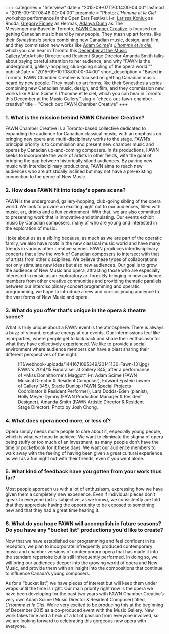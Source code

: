 +++
categories = "Interview"
date = "2015-09-07T20:14:00-04:00"
lastmod = "2015-09-10T08:46:00-04:00"
preamble = "Photo: *L'Homme et le Ciel* workshop performance in the Open Ears Festival. l-r: [Larissa Koniuk](/scene/people/larissa-koniuk/) as Rhoda, [Gregory Finney](/scene/people/gregory-finney/) as Hermas, [Adanya Dunn](/scene/companies/adanya-dunn/) as The Messenger.\n\nBased in Toronto, [FAWN Chamber Creative](/scene/companies/fawn-chamber-creative/) is focused on getting Canadian music heard by new people. They mash up art forms, like their *Synesthesia* series combining new Canadian music, design, and film, and they commission new works like [Adam Scime](/scene/people/adam-scime/)'s [*L'homme et le ciel*](https://www.musicgallery.org/fawn-chamber-creative-lhomme-et-le-ciel/), which you can hear in Toronto this [December at the Music Gallery](https://www.musicgallery.org/fawn-chamber-creative-lhomme-et-le-ciel/).\n\nArtistic Director and Resident Stage Director Amanda Smith talks about paying careful attention to her audience, and why \"FAWN is the underground, gallery-hopping, club-going sibling of the opera world.\""
publishDate = "2015-09-10T08:00:00-04:00"
short_description = "Based in Toronto, FAWN Chamber Creative is focused on getting Canadian music heard by new people. They mash up art forms, like their Synesthesia series combining new Canadian music, design, and film, and they commission new works like Adam Scime's L'homme et le ciel, which you can hear in Toronto this December at the Music Gallery."
slug = "check-out-fawn-chamber-creative"
title = "Check out: FAWN Chamber Creative"
+++

### 1. What is the mission behind FAWN Chamber Creative?

FAWN Chamber Creative is a Toronto-based collective dedicated to expanding the audience for Canadian classical music, with an emphasis on bringing new opera and multi-disciplinary works to the stage. FAWN’s principal priority is to commission and present new chamber music and operas by Canadian up-and-coming composers. In its productions, FAWN seeks to incorporate the work of artists in other fields, with the goal of bridging the gap between historically siloed audiences. By pairing new music with interdisciplinary productions, FAWN aims to reach new audiences who are artistically inclined but may not have a pre-existing connection to the genre of New Music. 

### 2. How does FAWN fit into today's opera scene?

FAWN is the underground, gallery-hopping, club-going sibling of the opera world. We look to provide an exciting night out to our audiences, filled with music, art, drinks and a fun environment. With that, we are also committed to presenting work that is innovative and stimulating. Our events exhibit music by Canadian composers, many of who are young and interested in the exploration of music.

I joke about us as a sibling because, as much as we are part of the operatic family, we also have roots in the new classical music world and have many friends in various other creative scenes. FAWN produces interdisciplinary concerts that allow the work of Canadian composers to intersect with that of artists from other disciplines. We believe these types of collaborations not only stimulate new ideas but also new audiences. Our goal is to grow the audience of New Music and opera, attracting those who are especially interested in music as an exploratory art form. By bringing in new audience members from other creative communities and providing thematic parallels between our interdisciplinary concert programming and operatic programming, we hope to introduce a new and curious young audience to the vast forms of New Music and opera.

### 3. What do you offer that's unique in the opera & theatre scene?

What is truly unique about a FAWN event is the atmosphere. There is always a buzz of vibrant, creative energy at our events. Our intermissions feel like mini-parties, where people get to kick back and share their enthusiasm for what they have collectively experienced. We like to provide a social environment where audience members can have a blast sharing their different perspectives of the night.

<figure data-type="image">
![](/webhook-uploads/1441671095349/20141130-Fawn-131.jpg)
<figcaption> FAWN's 2014/15 Fundraiser at Gallery 345, after a performance of *Miss Donnithorne's Maggot*. l-r: Adam Scime (FAWN Musical Director & Resident Composer), Edward Epstein (owner of Gallery 345), Stacie Dunlop (FAWN Special Projects Coordinator & Resident Performer), Lara Dodds-Eden (pianist), Holly Meyer-Dymny (FAWN Production Manager & Resident Designer), Amanda Smith (FAWN Artistic Director & Resident Stage Director). Photo by Josh Chong.</figcaption>
</figure>

### 4. What does opera need more, or less of?

Opera simply needs more people to care about it, especially young people, which is what we hope to achieve. We want to eliminate the stigma of opera being stuffy or too much of an investment, as many people don’t have the time or pocketbook for it these days. We want our audience members to walk away with the feeling of having been given a great cultural experience as well as a fun night out with their friends, even if you went alone.

### 5. What kind of feedback have you gotten from your work thus far?

Most people approach us with a lot of enthusiasm, expressing how we have given them a completely new experience. Even if individual pieces don’t speak to everyone (art is subjective, as we know), we consistently are told that they appreciate having the opportunity to be exposed to something new and that they had a great time hearing it.

### 6. What do you hope FAWN will accomplish in future seasons? Do you have any "bucket list" productions you'd like to create?

Now that we have established our programming and feel confident in its reception, we plan to incorporate infrequently produced contemporary music and chamber versions of contemporary opera that has made it into the standard repertoire but is still infrequently performed. In doing so, we will bring our audiences deeper into the growing world of opera and New Music, and provide them with an insight into the compositions that continue to influence Canada’s young composers.

As for a “bucket list”, we have pieces of interest but will keep them under wraps until the time is right. Our main priority right now is the opera we have been developing for the past two years with FAWN Chamber Creative’s very own Adam Scime (Music Director & Resident Composer) titled, *L’Homme et le Ciel*. We’re very excited to be producing this at the beginning of December 2015 as a co-produced event with the Music Gallery. New work takes time and a heck of a lot of passion from everyone involved, so we are looking forward to celebrating this gorgeous new opera with everyone.

